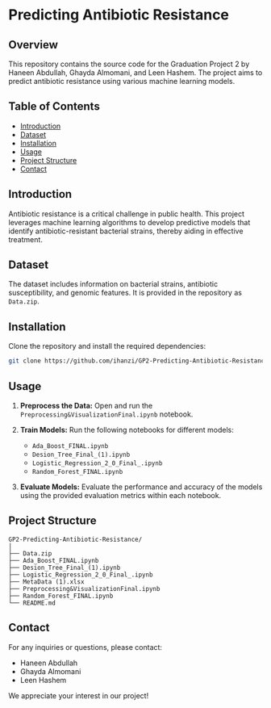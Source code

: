 # Predicting Antibiotic Resistance

## Overview

This repository contains the source code for the Graduation Project 2 by Haneen Abdullah, Ghayda Almomani, and Leen Hashem. The project aims to predict antibiotic resistance using various machine learning models.

## Table of Contents

- [Introduction](#introduction)
- [Dataset](#dataset)
- [Installation](#installation)
- [Usage](#usage)
- [Project Structure](#project-structure)
- [Contact](#contact)

## Introduction

Antibiotic resistance is a critical challenge in public health. This project leverages machine learning algorithms to develop predictive models that identify antibiotic-resistant bacterial strains, thereby aiding in effective treatment.

## Dataset

The dataset includes information on bacterial strains, antibiotic susceptibility, and genomic features. It is provided in the repository as `Data.zip`.

## Installation

Clone the repository and install the required dependencies:

```bash
git clone https://github.com/ihanzi/GP2-Predicting-Antibiotic-Resistance.git
```

## Usage

1. **Preprocess the Data:**
   Open and run the `Preprocessing&VisualizationFinal.ipynb` notebook.

2. **Train Models:**
   Run the following notebooks for different models:
   - `Ada_Boost_FINAL.ipynb`
   - `Desion_Tree_Final_(1).ipynb`
   - `Logistic_Regression_2_0_Final_.ipynb`
   - `Random_Forest_FINAL.ipynb`

3. **Evaluate Models:**
   Evaluate the performance and accuracy of the models using the provided evaluation metrics within each notebook.

## Project Structure

```
GP2-Predicting-Antibiotic-Resistance/
│
├── Data.zip
├── Ada_Boost_FINAL.ipynb
├── Desion_Tree_Final_(1).ipynb
├── Logistic_Regression_2_0_Final_.ipynb
├── MetaData (1).xlsx
├── Preprocessing&VisualizationFinal.ipynb
├── Random_Forest_FINAL.ipynb
└── README.md
```

## Contact

For any inquiries or questions, please contact:

- Haneen Abdullah
- Ghayda Almomani
- Leen Hashem

We appreciate your interest in our project!
